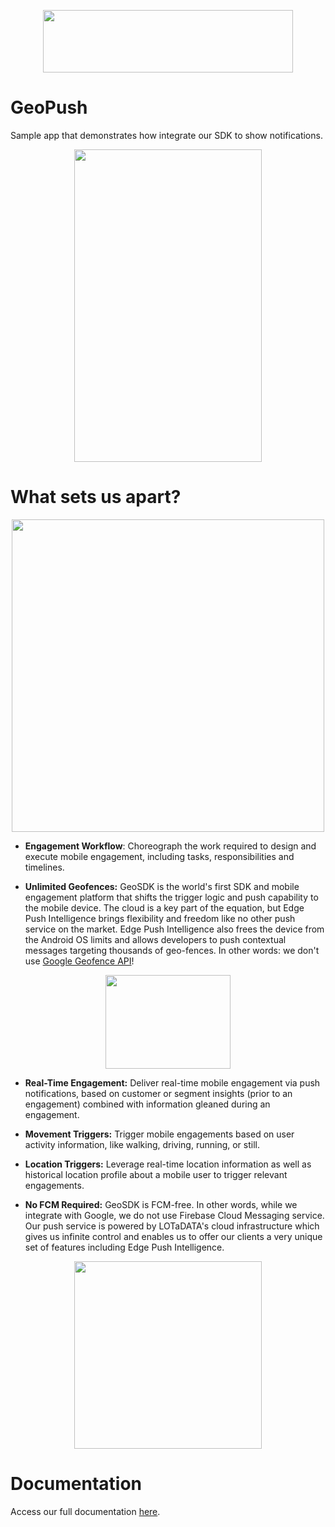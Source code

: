 

<p  align="center"> 
 <a href="https://lotadata.com/">
  <img src="https://lotadata.com/src/images/LD_blue_red.png" width="400" height="100">
 </a>
</p>

# GeoPush
Sample app that demonstrates how integrate our SDK to show notifications.

<p align="center">
<img src="https://i.ibb.co/hYkWGpn/geopush.png" width="300" height="500">
</p>

# What sets us apart?

<p align="center">
<img src="https://gblobscdn.gitbook.com/assets%2F-L918I25XgoWYuUhG7ND%2F-LyzTEJAojMM7UP6JEtB%2F-LyzWUoPuhbEIj_ZuC-G%2FLOTaDATA_push_features.png" width="500" height="500">
</p>

-   **Engagement Workflow**: Choreograph the work required to design and execute mobile engagement, including tasks, responsibilities and timelines.
    
-   **Unlimited Geofences:** GeoSDK is the world's first SDK and mobile engagement platform that shifts the trigger logic and push capability to the mobile device. The cloud is a key part of the equation, but Edge Push Intelligence brings flexibility and freedom like no other push service on the market. Edge Push Intelligence also frees the device from the Android OS limits and allows developers to push contextual messages targeting thousands of geo-fences. In other words: we don't use [Google Geofence API](https://developers.google.com/location-context/geofencing)!

<p align="center">
<img src="https://i.ibb.co/Tv6p4Cr/google-geofence-api.png" width="200" height="150">
</p>    
    
-   **Real-Time Engagement:** Deliver real-time mobile engagement via push notifications, based on customer or segment insights (prior to an engagement) combined with information gleaned during an engagement.
    
-   **Movement Triggers:** Trigger mobile engagements based on user activity information, like walking, driving, running, or still.
    
-   **Location Triggers:** Leverage real-time location information as well as historical location profile about a mobile user to trigger relevant engagements.
    
-   **No FCM Required:** GeoSDK is FCM-free. In other words, while we integrate with Google, we do not use Firebase Cloud Messaging service. Our push service is powered by LOTaDATA's cloud infrastructure which gives us infinite control and enables us to offer our clients a very unique set of features including Edge Push Intelligence.

<p align="center">
<img src="https://i.ibb.co/CbMs90J/firebase.png" width="300" height="300">
</p>

# Documentation
Access our full documentation [here](https://docs.lotadata.com).
